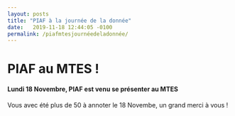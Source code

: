 ```yaml
---
layout: posts
title: "PIAF à la journée de la donnée"
date:   2019-11-18 12:44:05 -0100
permalink: /piafmtesjournéedeladonnée/
---
```


# PIAF au MTES !

#### Lundi 18 Novembre, PIAF est venu se présenter au MTES
  
Vous avec été plus de 50 à annoter le 18 Novembe, un grand merci à vous ! 
 
